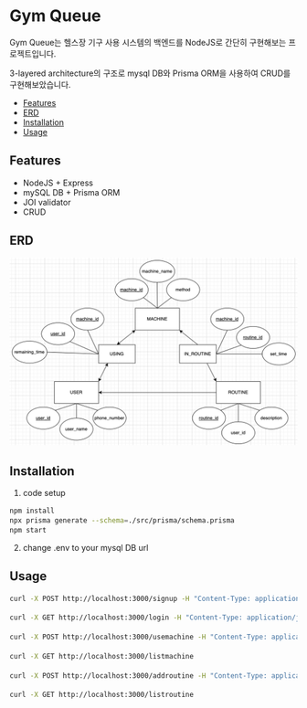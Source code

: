 # Gym Queue

Gym Queue는 헬스장 기구 사용 시스템의 백엔드를 NodeJS로 간단히 구현해보는 프로젝트입니다.

3-layered architecture의 구조로 mysql DB와 Prisma ORM을 사용하여 CRUD를 구현해보았습니다.

- [Features](#Features)
- [ERD](#ERD)
- [Installation](#Installation)
- [Usage](#Usage)

## Features

- NodeJS + Express
- mySQL DB + Prisma ORM
- JOI validator
- CRUD

## ERD

![erd](img/erd.png)

## Installation

1. code setup

```sh
npm install
npx prisma generate --schema=./src/prisma/schema.prisma
npm start
```

2. change .env to your mysql DB url

## Usage

```sh
curl -X POST http://localhost:3000/signup -H "Content-Type: application/json" -d '{"email":"j@n", "password":"pw", "name":"js"}'

curl -X GET http://localhost:3000/login -H "Content-Type: application/json" -d '{"email":"j@n", "password":"pw"}'

curl -X POST http://localhost:3000/usemachine -H "Content-Type: application/json" -d '{"machineId":3, "userId":6}'

curl -X GET http://localhost:3000/listmachine

curl -X POST http://localhost:3000/addroutine -H "Content-Type: application/json" -d '{"name":"new", "description":"test", "userId":6, "machines":[1,2,3], "times":["5times","5times","5times"]}'

curl -X GET http://localhost:3000/listroutine
```
